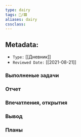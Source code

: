```yaml
---
type: dairy
tags: 📜️/🟥️
aliases: dairy
cssclass:
---
```


## Metadata:

- `Type:` [[Дневник]] 
- `Reviewed Date:` [[2021-08-21]]



### Выполненые задачи

### Отчет

### Впечатления, открытия


### Вывод

### Планы

